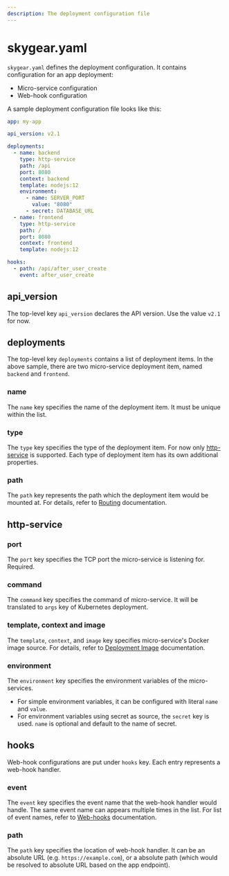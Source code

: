 ```yaml
---
description: The deployment configuration file
---
```


# skygear.yaml

`skygear.yaml` defines the deployment configuration. It contains configuration for an app deployment:

* Micro-service configuration
* Web-hook configuration

A sample deployment configuration file looks like this:

```yaml
app: my-app

api_version: v2.1

deployments:
  - name: backend
    type: http-service
    path: /api
    port: 8080
    context: backend
    template: nodejs:12
    environment:
      - name: SERVER_PORT
        value: "8080"
      - secret: DATABASE_URL
  - name: frontend
    type: http-service
    path: /
    port: 8080
    context: frontend
    template: nodejs:12

hooks:
  - path: /api/after_user_create
    event: after_user_create
```

## api\_version

The top-level key `api_version` declares the API version. Use the value `v2.1` for now.

## deployments

The top-level key `deployments` contains a list of deployment items. In the above sample, there are two micro-service deployment item, named `backend` and `frontend`.

### name

The `name` key specifies the name of the deployment item. It must be unique within the list.

### type

The `type` key specifies the type of the deployment item. For now only [http-service](./#http-service) is supported. Each type of deployment item has its own additional properties.

### path

The `path` key represents the path which the deployment item would be mounted at. For details, refer to [Routing](routing.md) documentation.

## http-service

### port

The `port` key specifies the TCP port the micro-service is listening for. Required.

### command

The `command` key specifies the command of micro-service. It will be translated to `args` key of Kubernetes deployment.

### template, context and image

The `template`, `context`, and `image` key specifies micro-service's Docker image source. For details, refer to [Deployment Image](image-building.md) documentation.

### environment

The `environment` key specifies the environment variables of the micro-services.

* For simple environment variables, it can be configured with literal `name` and `value`.
* For environment variables using secret as source, the `secret` key is used. `name` is optional and default to the name of secret.

## hooks

Web-hook configurations are put under `hooks` key. Each entry represents a web-hook handler.

### event

The `event` key specifies the event name that the web-hook handler would handle. The same event name can appears multiple times in the list. For list of event names, refer to [Web-hooks](../../auth/web-hooks.md) documentation.

### path

The `path` key specifies the location of web-hook handler. It can be an absolute URL \(e.g. `https://example.com`\), or a absolute path \(which would be resolved to absolute URL based on the app endpoint\).



